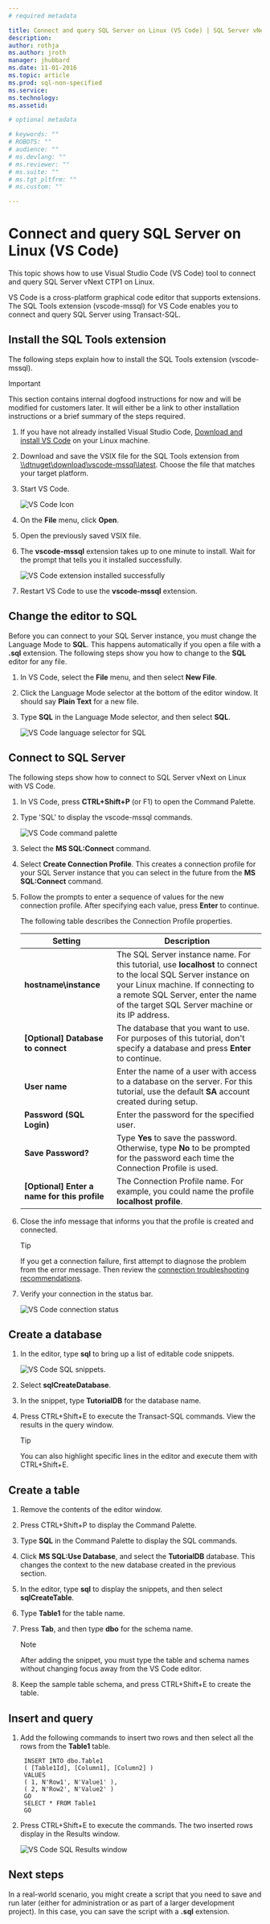 ```yaml
---
# required metadata

title: Connect and query SQL Server on Linux (VS Code) | SQL Server vNext CTP1
description: 
author: rothja 
ms.author: jroth 
manager: jhubbard
ms.date: 11-01-2016
ms.topic: article
ms.prod: sql-non-specified
ms.service: 
ms.technology: 
ms.assetid: 

# optional metadata

# keywords: ""
# ROBOTS: ""
# audience: ""
# ms.devlang: ""
# ms.reviewer: ""
# ms.suite: ""
# ms.tgt_pltfrm: ""
# ms.custom: ""

---
```

# Connect and query SQL Server on Linux (VS Code)

This topic shows how to use Visual Studio Code (VS Code) tool to connect and query SQL Server vNext CTP1 on Linux.

VS Code is a cross-platform graphical code editor that supports extensions. The SQL Tools extension (vscode-mssql) for VS Code enables you to connect and query SQL Server using Transact-SQL.

## Install the SQL Tools extension
The following steps explain how to install the SQL Tools extension (vscode-mssql). 

> [!IMPORTANT] 
> This section contains internal dogfood instructions for now and will be modified for customers later. It will either be a link to other installation instructions or a brief summary of the steps required.

1. If you have not already installed Visual Studio Code, [Download and install VS Code](https://code.visualstudio.com/Download) on your Linux machine.

2. Download and save the VSIX file for the SQL Tools extension from [\\\\dtnuget\\download\\vscode-mssql\\latest](file://dtnuget/download/vscode-mssql/latest). Choose the file that matches your target platform.

3. Start VS Code.

   ![VS Code Icon](./media/sql-server-linux-connect-and-query-vs-code/vs-code-launch.png)

4. On the **File** menu, click **Open**.

5. Open the previously saved VSIX file.

6. The **vscode-mssql** extension takes up to one minute to install. Wait for the prompt that tells you it installed successfully.

    ![VS Code extension installed successfully](./media/sql-server-linux-connect-and-query-vs-code/vs-code-open-sql-tools-vsix.png)

7. Restart VS Code to use the **vscode-mssql** extension.

## Change the editor to SQL
Before you can connect to your SQL Server instance, you must change the Language Mode to **SQL**. This happens automatically if you open a file with a **.sql** extension. The following steps show you how to change to the **SQL** editor for any file.

1. In VS Code, select the **File** menu, and then select **New File**.

2. Click the Language Mode selector at the bottom of the editor window. It should say **Plain Text** for a new file.

3. Type **SQL** in the Language Mode selector, and then select **SQL**.

    ![VS Code language selector for SQL](./media/sql-server-linux-connect-and-query-vs-code/vs-code-select-sql-language.png)

## Connect to SQL Server

The following steps show how to connect to SQL Server vNext on Linux with VS Code.

1. In VS Code, press **CTRL+Shift+P** (or F1) to open the Command Palette.

2. Type 'SQL' to display the vscode-mssql commands.

    ![VS Code command palette](./media/sql-server-linux-connect-and-query-vs-code/vs-code-command-palette.png)

3. Select the **MS SQL:Connect** command.

4. Select **Create Connection Profile**. This creates a connection profile for your SQL Server instance that you can select in the future from the **MS SQL:Connect** command.

5. Follow the prompts to enter a sequence of values for the new connection profile. After specifying each value, press **Enter** to continue. 

    The following table describes the Connection Profile properties.

   | Setting | Description |
   |-----|-----|
   | **hostname\instance** | The SQL Server instance name. For this tutorial, use **localhost** to connect to the local SQL Server instance on your Linux machine. If connecting to a remote SQL Server, enter the name of the target SQL Server machine or its IP address. |
   | **[Optional] Database to connect** | The database that you want to use. For purposes of this tutorial, don't specify a database and press **Enter** to continue. |
   | **User name** | Enter the name of a user with access to a database on the server. For this tutorial, use the default **SA** account created during setup. |
   | **Password (SQL Login)** | Enter the password for the specified user. | 
   | **Save Password?** | Type **Yes** to save the password. Otherwise, type **No** to be prompted for the password each time the Connection Profile is used. |
   | **[Optional] Enter a name for this profile** | The Connection Profile name. For example, you could name the profile **localhost profile**.  

6. Close the info message that informs you that the profile is created and connected.

    > [!TIP]
    > If you get a connection failure, first attempt to diagnose the problem from the error message. Then review the [connection troubleshooting recommendations](sql-server-linux-connect-and-query.md#troubleshoot).

7. Verify your connection in the status bar. 

   ![VS Code connection status](./media/sql-server-linux-connect-and-query-vs-code/vs-code-connection-status.png) 

## Create a database

1. In the editor, type **sql** to bring up a list of editable code snippets. 

   ![VS Code SQL snippets](./media/sql-server-linux-connect-and-query-vs-code/vs-code-sql-snippets.png).

2. Select **sqlCreateDatabase**.

3. In the snippet, type **TutorialDB** for the database name.

4. Press CTRL+Shift+E to execute the Transact-SQL commands. View the results in the query window.

    > [!TIP]
    > You can also highlight specific lines in the editor and execute them with CTRL+Shift+E. 

## Create a table

1. Remove the contents of the editor window.

2. Press CTRL+Shift+P to display the Command Palette.

3. Type **SQL** in the Command Palette to display the SQL commands. 

4. Click **MS SQL:Use Database**, and select the **TutorialDB** database. This changes the context to the new database created in the previous section.

3. In the editor, type **sql** to display the snippets, and then select **sqlCreateTable**.

4. Type **Table1** for the table name.

5. Press **Tab**, and then type **dbo** for the schema name.

    > [!NOTE]
    > After adding the snippet, you must type the table and schema names without changing focus away from the VS Code editor.

6. Keep the sample table schema, and press CTRL+Shift+E to create the table. 

## Insert and query

1. Add the following commands to insert two rows and then select all the rows from the **Table1** table.

        INSERT INTO dbo.Table1
        ( [Table1Id], [Column1], [Column2] )
        VALUES
        ( 1, N'Row1', N'Value1' ),
        ( 2, N'Row2', N'Value2' )
        GO
        SELECT * FROM Table1
        GO

2. Press CTRL+Shift+E to execute the commands. The two inserted rows display in the Results window. 

    ![VS Code SQL Results window](./media/sql-server-linux-connect-and-query-vs-code/vs-code-results-window.png)

## Next steps

In a real-world scenario, you might create a script that you need to save and run later (either for administration or as part of a larger development project). In this case, you can save the script with a **.sql** extension.
